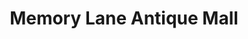 ---
title: "Memory Lane Antique Mall"
url: /seiverville/memory-lane-antique-mall/
shop: Antiquitäten
---